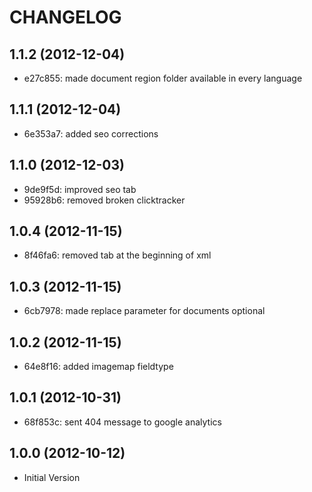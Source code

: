 # CHANGELOG

## 1.1.2 (2012-12-04)
* e27c855: made document region folder available in every language

## 1.1.1 (2012-12-04)
* 6e353a7: added seo corrections

## 1.1.0 (2012-12-03)
* 9de9f5d: improved seo tab
* 95928b6: removed broken clicktracker

## 1.0.4 (2012-11-15)
* 8f46fa6: removed tab at the beginning of xml

## 1.0.3 (2012-11-15)
* 6cb7978: made replace parameter for documents optional

## 1.0.2 (2012-11-15)
* 64e8f16: added imagemap fieldtype

## 1.0.1 (2012-10-31)
* 68f853c: sent 404 message to google analytics

## 1.0.0 (2012-10-12)
* Initial Version